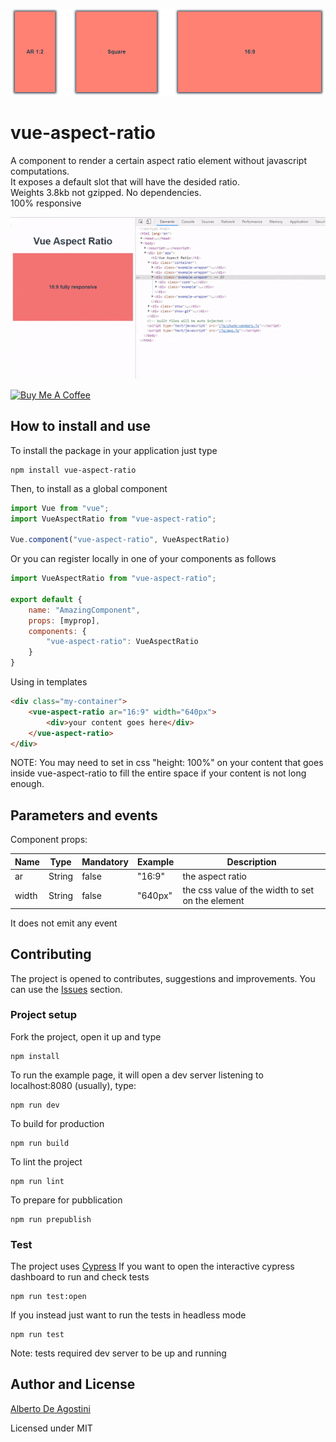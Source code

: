![screenshot](https://raw.githubusercontent.com/albertodeago/vue-aspect-ratio/master/assets/screen.png)

# vue-aspect-ratio

A component to render a certain aspect ratio element without javascript computations.  
It exposes a default slot that will have the desided ratio.  
Weights 3.8kb not gzipped. No dependencies.  
100% responsive

![responsiveness gif](https://raw.githubusercontent.com/albertodeago/vue-aspect-ratio/master/assets/responsive.gif)

<a href="https://www.buymeacoffee.com/albertodeago" target="_blank"><img src="https://cdn.buymeacoffee.com/buttons/v2/default-yellow.png" alt="Buy Me A Coffee" style="height: 60px !important;width: 217px !important;" ></a>


## How to install and use

To install the package in your application just type
```
npm install vue-aspect-ratio
```

Then, to install as a global component
``` javascript
import Vue from "vue";
import VueAspectRatio from "vue-aspect-ratio";

Vue.component("vue-aspect-ratio", VueAspectRatio)
```

Or you can register locally in one of your components as follows
``` javascript
import VueAspectRatio from "vue-aspect-ratio";

export default {
    name: "AmazingComponent",
    props: [myprop],
    components: {
        "vue-aspect-ratio": VueAspectRatio
    }
}
```

Using in templates
``` html
<div class="my-container">
    <vue-aspect-ratio ar="16:9" width="640px">
        <div>your content goes here</div>
    </vue-aspect-ratio>
</div>
```

NOTE: You may need to set in css "height: 100%" on your content that goes inside vue-aspect-ratio to fill the entire space if your content is not long enough.

## Parameters and events

Component props:

| Name   | Type   | Mandatory | Example | Description      |
|--------|--------|-----------|---------|------------------|
| ar     | String | false     | "16:9"  | the aspect ratio |
| width  | String | false     | "640px" | the css value of the width to set on the element |

It does not emit any event

## Contributing

The project is opened to contributes, suggestions and improvements. You can use the [Issues](https://github.com/albertodeago/vue-aspect-ratio/issues) section.


### Project setup

Fork the project, open it up and type
```
npm install
```

To run the example page, it will open a dev server listening to localhost:8080 (usually), type:
```
npm run dev
```

To build for production
```
npm run build
```

To lint the project
```
npm run lint
```

To prepare for pubblication
```
npm run prepublish
```

### Test

The project uses [Cypress](https://www.cypress.io/)
If you want to open the interactive cypress dashboard to run and check tests
```
npm run test:open
```

If you instead just want to run the tests in headless mode
```
npm run test
```

Note: tests required dev server to be up and running

## Author and License

[Alberto De Agostini](https://twitter.com/albertodeago88)

Licensed under MIT 
